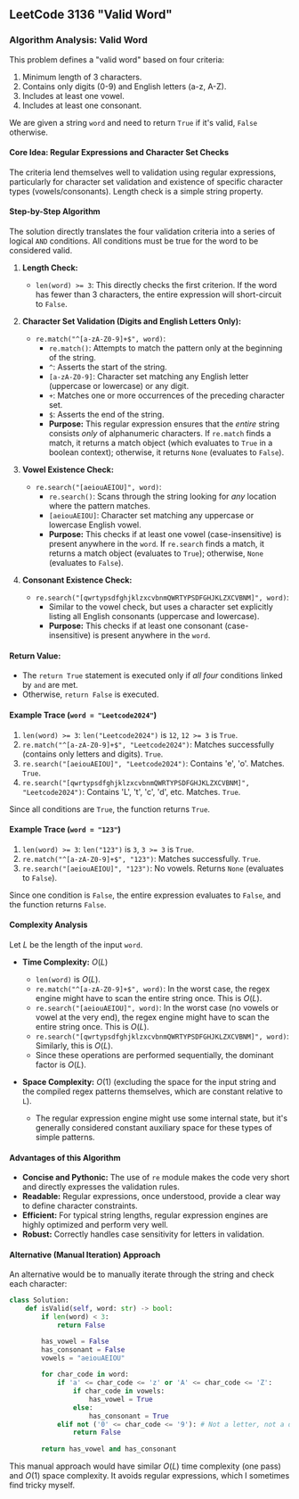 LeetCode 3136 "Valid Word"
-----

### **Algorithm Analysis: Valid Word**

This problem defines a "valid word" based on four criteria:

1.  Minimum length of 3 characters.
2.  Contains only digits (0-9) and English letters (a-z, A-Z).
3.  Includes at least one vowel.
4.  Includes at least one consonant.

We are given a string `word` and need to return `True` if it's valid, `False` otherwise.

#### **Core Idea: Regular Expressions and Character Set Checks**

The criteria lend themselves well to validation using regular expressions, particularly for character set validation and existence of specific character types (vowels/consonants). Length check is a simple string property.

#### **Step-by-Step Algorithm**

The solution directly translates the four validation criteria into a series of logical `AND` conditions. All conditions must be true for the word to be considered valid.

1.  **Length Check:**

      * `len(word) >= 3`: This directly checks the first criterion. If the word has fewer than 3 characters, the entire expression will short-circuit to `False`.

2.  **Character Set Validation (Digits and English Letters Only):**

      * `re.match("^[a-zA-Z0-9]+$", word)`:
          * `re.match()`: Attempts to match the pattern only at the beginning of the string.
          * `^`: Asserts the start of the string.
          * `[a-zA-Z0-9]`: Character set matching any English letter (uppercase or lowercase) or any digit.
          * `+`: Matches one or more occurrences of the preceding character set.
          * `$`: Asserts the end of the string.
          * **Purpose:** This regular expression ensures that the *entire* string consists *only* of alphanumeric characters. If `re.match` finds a match, it returns a match object (which evaluates to `True` in a boolean context); otherwise, it returns `None` (evaluates to `False`).

3.  **Vowel Existence Check:**

      * `re.search("[aeiouAEIOU]", word)`:
          * `re.search()`: Scans through the string looking for *any* location where the pattern matches.
          * `[aeiouAEIOU]`: Character set matching any uppercase or lowercase English vowel.
          * **Purpose:** This checks if at least one vowel (case-insensitive) is present anywhere in the `word`. If `re.search` finds a match, it returns a match object (evaluates to `True`); otherwise, `None` (evaluates to `False`).

4.  **Consonant Existence Check:**

      * `re.search("[qwrtypsdfghjklzxcvbnmQWRTYPSDFGHJKLZXCVBNM]", word)`:
          * Similar to the vowel check, but uses a character set explicitly listing all English consonants (uppercase and lowercase).
          * **Purpose:** This checks if at least one consonant (case-insensitive) is present anywhere in the `word`.

#### **Return Value:**

  * The `return True` statement is executed only if *all four* conditions linked by `and` are met.
  * Otherwise, `return False` is executed.

#### **Example Trace (`word = "Leetcode2024"`)**

1.  `len(word) >= 3`: `len("Leetcode2024")` is `12`, `12 >= 3` is `True`.
2.  `re.match("^[a-zA-Z0-9]+$", "Leetcode2024")`: Matches successfully (contains only letters and digits). `True`.
3.  `re.search("[aeiouAEIOU]", "Leetcode2024")`: Contains 'e', 'o'. Matches. `True`.
4.  `re.search("[qwrtypsdfghjklzxcvbnmQWRTYPSDFGHJKLZXCVBNM]", "Leetcode2024")`: Contains 'L', 't', 'c', 'd', etc. Matches. `True`.

Since all conditions are `True`, the function returns `True`.

#### **Example Trace (`word = "123"`)**

1.  `len(word) >= 3`: `len("123")` is `3`, `3 >= 3` is `True`.
2.  `re.match("^[a-zA-Z0-9]+$", "123")`: Matches successfully. `True`.
3.  `re.search("[aeiouAEIOU]", "123")`: No vowels. Returns `None` (evaluates to `False`).

Since one condition is `False`, the entire expression evaluates to `False`, and the function returns `False`.

#### **Complexity Analysis**

Let $L$ be the length of the input `word`.

  * **Time Complexity:** $O(L)$

      * `len(word)` is $O(L)$.
      * `re.match("^[a-zA-Z0-9]+$", word)`: In the worst case, the regex engine might have to scan the entire string once. This is $O(L)$.
      * `re.search("[aeiouAEIOU]", word)`: In the worst case (no vowels or vowel at the very end), the regex engine might have to scan the entire string once. This is $O(L)$.
      * `re.search("[qwrtypsdfghjklzxcvbnmQWRTYPSDFGHJKLZXCVBNM]", word)`: Similarly, this is $O(L)$.
      * Since these operations are performed sequentially, the dominant factor is $O(L)$.

  * **Space Complexity:** $O(1)$ (excluding the space for the input string and the compiled regex patterns themselves, which are constant relative to `L`).

      * The regular expression engine might use some internal state, but it's generally considered constant auxiliary space for these types of simple patterns.

#### **Advantages of this Algorithm**

  * **Concise and Pythonic:** The use of `re` module makes the code very short and directly expresses the validation rules.
  * **Readable:** Regular expressions, once understood, provide a clear way to define character constraints.
  * **Efficient:** For typical string lengths, regular expression engines are highly optimized and perform very well.
  * **Robust:** Correctly handles case sensitivity for letters in validation.

#### **Alternative (Manual Iteration) Approach**

An alternative would be to manually iterate through the string and check each character:

```python
class Solution:
    def isValid(self, word: str) -> bool:
        if len(word) < 3:
            return False

        has_vowel = False
        has_consonant = False
        vowels = "aeiouAEIOU"
        
        for char_code in word:
            if 'a' <= char_code <= 'z' or 'A' <= char_code <= 'Z':
                if char_code in vowels:
                    has_vowel = True
                else:
                    has_consonant = True
            elif not ('0' <= char_code <= '9'): # Not a letter, not a digit -> invalid char
                return False
        
        return has_vowel and has_consonant
```

This manual approach would have similar $O(L)$ time complexity (one pass) and $O(1)$ space complexity. It avoids regular expressions, which I sometimes find tricky myself.
